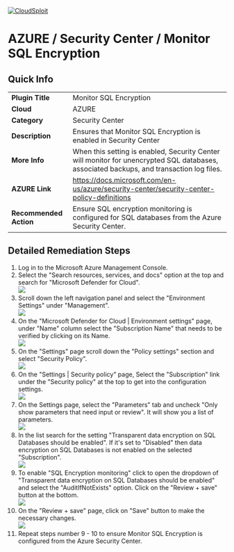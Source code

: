[![CloudSploit](https://cloudsploit.com/img/logo-new-big-text-100.png "CloudSploit")](https://cloudsploit.com)

# AZURE / Security Center / Monitor SQL Encryption

## Quick Info

| | |
|-|-|
| **Plugin Title** | Monitor SQL Encryption |
| **Cloud** | AZURE |
| **Category** | Security Center |
| **Description** | Ensures that Monitor SQL Encryption is enabled in Security Center |
| **More Info** | When this setting is enabled, Security Center will monitor for unencrypted SQL databases, associated backups, and transaction log files. |
| **AZURE Link** | https://docs.microsoft.com/en-us/azure/security-center/security-center-policy-definitions |
| **Recommended Action** | Ensure SQL encryption monitoring is configured for SQL databases from the Azure Security Center. |

## Detailed Remediation Steps

1. Log in to the Microsoft Azure Management Console.
2. Select the "Search resources, services, and docs" option at the top and search for "Microsoft Defender for Cloud". </br> <img src="/resources/azure/securitycenter/monitor-sql-encryption/step2.png"/>
3. Scroll down the left navigation panel and select the "Environment Settings" under "Management".</br> <img src="/resources/azure/securitycenter/monitor-sql-encryption/step3.png"/>
4. On the "Microsoft Defender for Cloud | Environment settings" page, under "Name" column select the "Subscription Name" that needs to be verified by clicking on its Name.</br> <img src="/resources/azure/securitycenter/monitor-sql-encryption/step4.png"/>
5. On the "Settings" page scroll down the "Policy settings" section and select "Security Policy".</br> <img src="/resources/azure/securitycenter/monitor-sql-encryption/step5.png"/>
6. On the "Settings | Security policy" page, Select the "Subscription" link under the "Security policy" at the top to get into the configuration settings.</br> <img src="/resources/azure/securitycenter/monitor-sql-encryption/step6.png"/>
7. On the Settings page, select the "Parameters" tab and uncheck "Only show parameters that need input or review". It will show you a list of parameters.</br>  <img src="/resources/azure/securitycenter/monitor-sql-encryption/step7.png"/>
8. In the list search for the setting "Transparent data encryption on SQL Databases should be enabled". If it's set to "Disabled" then data encryption on SQL Databases is not enabled on the selected "Subscription".</br> <img src="/resources/azure/securitycenter/monitor-sql-encryption/step8.png"/>
9. To enable "SQL Encryption monitoring" click to open the dropdown of "Transparent data encryption on SQL Databases should be enabled" and select the "AuditIfNotExists" option. Click on the "Review + save" button at the bottom.</br> <img src="/resources/azure/securitycenter/monitor-sql-encryption/step9.png"/>
10. On the "Review + save" page, click on "Save" button to make the necessary changes.</br> <img src="/resources/azure/securitycenter/monitor-sql-encryption/step10.png"/>
11. Repeat steps number 9 - 10 to ensure Monitor SQL Encryption is configured from the Azure Security Center.</br>
